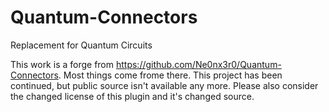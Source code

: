 # Quantum-Connectors
Replacement for Quantum Circuits

This work is a forge from https://github.com/Ne0nx3r0/Quantum-Connectors.
Most things come frome there.
This project has been continued, but public source isn't available any more.
Please also consider the changed license of this plugin and it's changed source.
